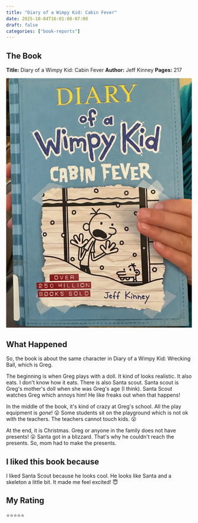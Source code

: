 ```yaml
---
title: "Diary of a Wimpy Kid: Cabin Fever"
date: 2025-10-04T16:01:08-07:00
draft: false
categories: ["book-reports"]
---
```


## The Book
**Title:** Diary of a Wimpy Kid: Cabin Fever
**Author:** Jeff Kinney
**Pages:** 217

<!--more-->

![Book Cover](book-cover.jpeg)

## What Happened
So, the book is about the same character in Diary of a Wimpy Kid: Wrecking Ball, which is Greg.

The beginning is when Greg plays with a doll.  It kind of looks realistic.  It also eats.  I don't know how it eats.  There is also Santa scout.  Santa scout is Greg's mother's doll when she was Greg's age (I think).  Santa Scout watches Greg which annoys him!  He like freaks out when that happens!

In the middle of the book, it's kind of crazy at Greg's school.  All the play equipment is _gone_!  😮 Some students sit on the playground which is not ok with the teachers.  The teachers cannot touch kids. 😮

At the end, it is Christmas.  Greg or anyone in the family does not have presents! 😮 Santa got in a blizzard.  That's why he couldn't reach the presents.  So, mom had to make the presents.

## I liked this book because
I liked Santa Scout because he looks cool.  He looks like Santa and a skeleton a little bit.  It made me feel excited!  😇

## My Rating
⭐⭐⭐⭐⭐
